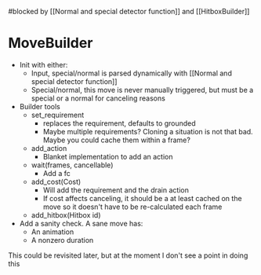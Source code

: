 #blocked by [[Normal and special detector function]] and [[HitboxBuilder]]

# MoveBuilder
- Init with either:
	- Input, special/normal is parsed dynamically with [[Normal and special detector function]]
	- Special/normal, this move is never manually triggered, but must be a special or a normal for canceling reasons
- Builder tools
	- set_requirement
		- replaces the requirement, defaults to grounded
		- Maybe multiple requirements? Cloning a situation is not that bad. Maybe you could cache them within a frame?
	- add_action
		- Blanket implementation to add an action
	- wait(frames, cancellable)
		- Add a fc
	- add_cost(Cost)
		- Will add the requirement and the drain action
		- If cost affects canceling, it should be a at least cached on the move so it doesn't have to be re-calculated each frame
	- add_hitbox(Hitbox id)
- Add a sanity check. A sane move has:
	- An animation
	- A nonzero duration

This could be revisited later, but at the moment I don't see a point in doing this